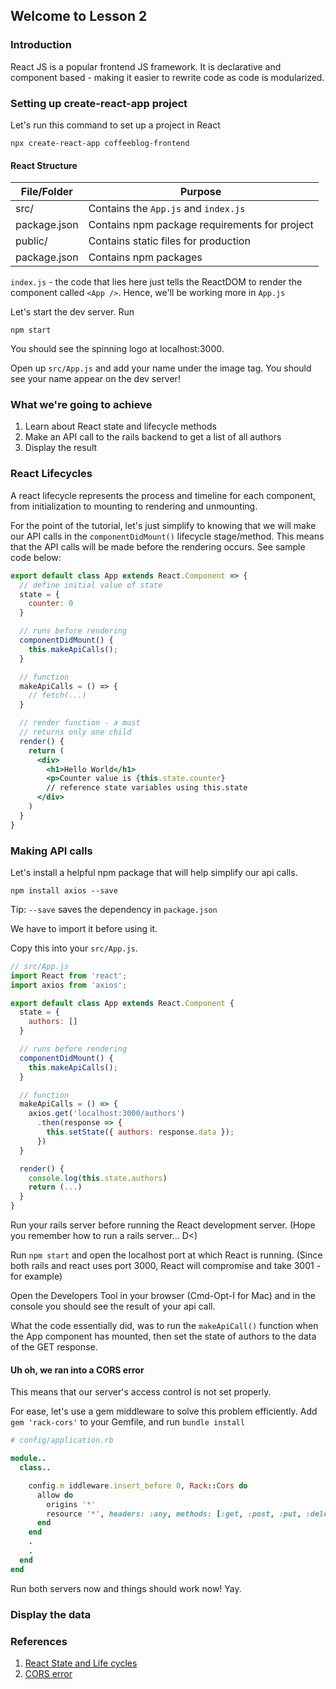 ## Welcome to Lesson 2

### Introduction
React JS is a popular frontend JS framework. It is declarative and component based - making it easier to rewrite code as code is modularized.

### Setting up create-react-app project
Let's run this command to set up a project in React
```
npx create-react-app coffeeblog-frontend
```

#### React Structure
| File/Folder | Purpose |
| - | - |
| src/ | Contains the `App.js` and `index.js`|
| package.json | Contains npm package requirements for project | 
| public/| Contains static files for production |
| package.json| Contains npm packages |

`index.js` - the code that lies here just tells the ReactDOM to render the component called `<App />`. Hence, we'll be working more in `App.js`

Let's start the dev server. Run
```
npm start
```

You should see the spinning logo at localhost:3000. 

Open up `src/App.js` and add your name under the image tag. You should see your name appear on the dev server! 

### What we're going to achieve
1. Learn about React state and lifecycle methods
2. Make an API call to the rails backend to get a list of all authors
3. Display the result 

### React Lifecycles
A react lifecycle represents the process and timeline for each component, from initialization to mounting to rendering and unmounting.

For the point of the tutorial, let's just simplify to knowing that we will make our API calls in the `componentDidMount()` lifecycle stage/method. This means that the API calls will be made before the rendering occurs. See sample code below:

```jsx
export default class App extends React.Component => {
  // define initial value of state
  state = {
    counter: 0
  }

  // runs before rendering
  componentDidMount() {
    this.makeApiCalls();
  }

  // function
  makeApiCalls = () => {
    // fetch(...)
  }

  // render function - a must
  // returns only one child
  render() {
    return (
      <div>
        <h1>Hello World</h1>
        <p>Counter value is {this.state.counter}
        // reference state variables using this.state
      </div>
    )
  }
}
```

### Making API calls
Let's install a helpful npm package that will help simplify our api calls.
```
npm install axios --save
```
Tip: `--save` saves the dependency in `package.json`

We have to import it before using it.

Copy this into your `src/App.js`.

```jsx
// src/App.js
import React from 'react';
import axios from 'axios';

export default class App extends React.Component {
  state = {
    authors: []
  }

  // runs before rendering
  componentDidMount() {
    this.makeApiCalls();
  }

  // function
  makeApiCalls = () => {
    axios.get('localhost:3000/authors')
      .then(response => {
        this.setState({ authors: response.data });
      })
  }

  render() {
    console.log(this.state.authors)
    return (...)
  }
}
```

Run your rails server before running the React development server. (Hope you remember how to run a rails server... D<)

Run `npm start` and open the localhost port at which React is running. (Since both rails and react uses port 3000, React will compromise and take 3001 - for example)

Open the Developers Tool in your browser (Cmd-Opt-I for Mac) and in the console you should see the result of your api call.

What the code essentially did, was to run the `makeApiCall()` function when the App component has mounted, then set the state of authors to the data of the GET response.

#### Uh oh, we ran into a CORS error
This means that our server's access control is not set properly.

For ease, let's use a gem middleware to solve this problem efficiently.
Add `gem 'rack-cors'` to your Gemfile, and run `bundle install`

```ruby
# config/application.rb

module..
  class..

    config.m iddleware.insert_before 0, Rack::Cors do
      allow do
        origins '*'
        resource '*', headers: :any, methods: [:get, :post, :put, :delete, :options]
      end
    end
    .
    .
  end
end

```

Run both servers now and things should work now! Yay.

### Display the data


### References
1. [React State and Life cycles](
https://outline.com/LnTXGC)
2. [CORS error](https://medium.com/@Nicholson85/handling-cors-issues-in-your-rails-api-120dfbcb8a24)